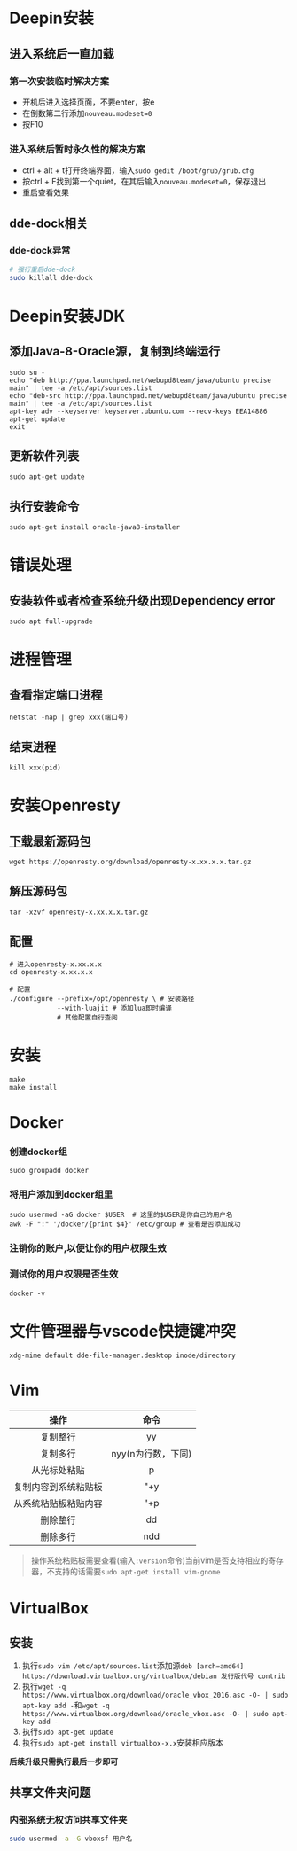 # Deepin安装
## 进入系统后一直加载
### 第一次安装临时解决方案
- 开机后进入选择页面，不要enter，按e
- 在倒数第二行添加`nouveau.modeset=0`
- 按F10
### 进入系统后暂时永久性的解决方案
- ctrl + alt + t打开终端界面，输入`sudo gedit /boot/grub/grub.cfg`
- 按ctrl + F找到第一个quiet，在其后输入`nouveau.modeset=0`，保存退出
- 重启查看效果

## dde-dock相关
### dde-dock异常
```bash
# 强行重启dde-dock
sudo killall dde-dock
```

# Deepin安装JDK
## 添加Java-8-Oracle源，复制到终端运行
```
sudo su -
echo "deb http://ppa.launchpad.net/webupd8team/java/ubuntu precise main" | tee -a /etc/apt/sources.list
echo "deb-src http://ppa.launchpad.net/webupd8team/java/ubuntu precise main" | tee -a /etc/apt/sources.list
apt-key adv --keyserver keyserver.ubuntu.com --recv-keys EEA14886
apt-get update
exit
```
## 更新软件列表
```
sudo apt-get update
```
## 执行安装命令
```
sudo apt-get install oracle-java8-installer
```
# 错误处理
## 安装软件或者检查系统升级出现Dependency error
```
sudo apt full-upgrade
```

# 进程管理
## 查看指定端口进程
```netstat -nap | grep xxx(端口号)```

## 结束进程
```kill xxx(pid)```

# 安装Openresty
## [下载最新源码包](https://openresty.org/cn/download.html)
```
wget https://openresty.org/download/openresty-x.xx.x.x.tar.gz
```
## 解压源码包
```
tar -xzvf openresty-x.xx.x.x.tar.gz
```

## 配置
```
# 进入openresty-x.xx.x.x
cd openresty-x.xx.x.x

# 配置
./configure --prefix=/opt/openresty \ # 安装路径
            --with-luajit # 添加lua即时编译
            # 其他配置自行查阅
```

# 安装
```
make
make install
```

# Docker
### 创建docker组
`sudo groupadd docker`
### 将用户添加到docker组里
```
sudo usermod -aG docker $USER  # 这里的$USER是你自己的用户名
awk -F ":" '/docker/{print $4}' /etc/group # 查看是否添加成功
```
### 注销你的账户,以便让你的用户权限生效
### 测试你的用户权限是否生效
```docker -v```

# 文件管理器与vscode快捷键冲突
```xdg-mime default dde-file-manager.desktop inode/directory```

# Vim
|操作|命令|
|:---:|:---:|
|复制整行|yy|
|复制多行|nyy(n为行数，下同)|
|从光标处粘贴|p|
|复制内容到系统粘贴板|"+y|
|从系统粘贴板粘贴内容|"+p|
|删除整行|dd|
|删除多行|ndd|
> 操作系统粘贴板需要查看(输入```:version```命令)当前vim是否支持相应的寄存器，不支持的话需要```sudo apt-get install vim-gnome```

# VirtualBox
## 安装
1. 执行```sudo vim /etc/apt/sources.list```添加源```deb [arch=amd64] https://download.virtualbox.org/virtualbox/debian 发行版代号 contrib```
2. 执行```wget -q https://www.virtualbox.org/download/oracle_vbox_2016.asc -O- | sudo apt-key add -```和```wget -q https://www.virtualbox.org/download/oracle_vbox.asc -O- | sudo apt-key add -```
3. 执行```sudo apt-get update```
4. 执行```sudo apt-get install virtualbox-x.x```安装相应版本

**后续升级只需执行最后一步即可**

## 共享文件夹问题
### 内部系统无权访问共享文件夹
```bash
sudo usermod -a -G vboxsf 用户名
```
